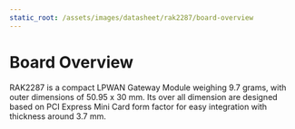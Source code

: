 ```yaml
---
static_root: /assets/images/datasheet/rak2287/board-overview
---
```


# Board Overview

RAK2287 is a compact LPWAN Gateway Module weighing 9.7 grams, with outer dimensions of 50.95 x 30 mm. Its over all dimension are designed based on PCI Express Mini Card form factor for easy integration with thickness around 3.7 mm.

<rk-img
  :src="`${$frontmatter.static_root}/vgepgcmcyupufbgsqyue.jpg`"
  width="100%"
  figure-number="1"
  caption="RAK2287 Board Dimension"
/>
